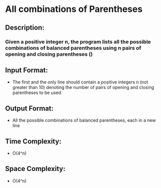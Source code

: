 # All combinations of Parentheses
## Description:
### Given a positive integer n, the program lists all the possible combinations of balanced parentheses using n pairs of opening and closing parentheses ()
## Input Format:
* The first and the only line should contain a positive integers n (not greater than 10) denoting the number of pairs of opening and closing parentheses to be used
## Output Format:
* All the possible combinations of balanced parentheses, each in a new line
## Time Complexity: 
* O(4^n)
## Space Complexity: 
* O(4^n)